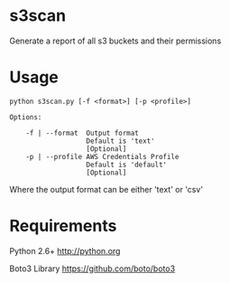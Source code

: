 s3scan
======

Generate a report of all s3 buckets and their permissions

Usage
=====

    python s3scan.py [-f <format>] [-p <profile>]

    Options:

        -f | --format  Output format
                       Default is 'text'
                       [Optional]
        -p | --profile AWS Credentials Profile
                       Default is 'default'
                       [Optional]

Where the output format can be either 'text' or 'csv'

Requirements
============

Python 2.6+
http://python.org

Boto3 Library
https://github.com/boto/boto3
